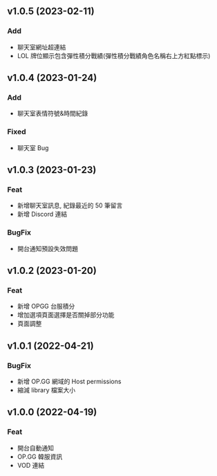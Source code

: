 ## v1.0.5 (2023-02-11)

### Add

- 聊天室網址超連結
- LOL 牌位顯示包含彈性積分戰績(彈性積分戰績角色名稱右上方紅點標示)

## v1.0.4 (2023-01-24)

### Add

- 聊天室表情符號&時間紀錄

### Fixed

- 聊天室 Bug

## v1.0.3 (2023-01-23)

### Feat

- 新增聊天室訊息, 紀錄最近的 50 筆留言
- 新增 Discord 連結

### BugFix

- 開台通知預設失效問題

## v1.0.2 (2023-01-20)

### Feat

- 新增 OPGG 台服積分
- 增加選項頁面選擇是否關掉部分功能
- 頁面調整

## v1.0.1 (2022-04-21)

### BugFix

- 新增 OP.GG 網域的 Host permissions
- 縮減 library 檔案大小

## v1.0.0 (2022-04-19)

### Feat

- 開台自動通知
- OP.GG 韓服資訊
- VOD 連結

